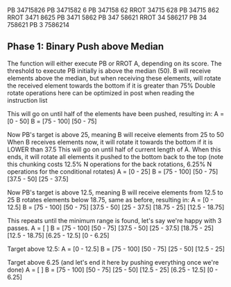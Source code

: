 PB		34715826
PB		3471582	6
PB		347158	62
RROT	34715	628
PB		34715	862
RROT	3471	8625
PB		3471	5862
PB		347		58621
RROT	34		586217
PB		34		758621
PB		3		7586214

## Phase 1: Binary Push above Median
The function will either execute PB or RROT A, depending on its score. The threshold to execute PB initially is above the median (50).
B will receive elements above the median, but when receiving these elements, will rotate the received element towards the bottom if it is greater than 75%
Double rotate operations here can be optimized in post when reading the instruction list

This will go on until half of the elements have been pushed, resulting in:
A = [0 - 50]
B = [75 - 100] [50 - 75]

Now PB's target is above 25, meaning B will receive elements from 25 to 50
When B receives elements now, it will rotate it towards the bottom if it is LOWER than 37.5
This will go on until half of current length of A. When this ends, it will rotate all elements it pushed to the bottom back to the top
(note this chunking costs 12.5% N operations for the back rotations, 6.25% N operations for the conditional rotates)
A = [0 - 25]
B = [75 - 100] [50 - 75] [37.5 - 50] [25 - 37.5]

Now PB's target is above 12.5, meaning B will receive elements from 12.5 to 25
B rotates elements below 18.75, same as before, resulting in:
A = [0 - 12.5]
B = [75 - 100] [50 - 75] [37.5 - 50] [25 - 37.5] [18.75 - 25] [12.5 - 18.75]

This repeats until the minimum range is found, let's say we're happy with 3 passes.
A = [ ]
B = [75 - 100] [50 - 75] [37.5 - 50] [25 - 37.5] [18.75 - 25] [12.5 - 18.75] [6.25 - 12.5] [0 - 6.25]


Target above 12.5:
A = [0 - 12.5]
B = [75 - 100] [50 - 75] [25 - 50] [12.5 - 25]

Target above 6.25 (and let's end it here by pushing everything once we're done)
A = [ ]
B = [75 - 100] [50 - 75] [25 - 50] [12.5 - 25] [6.25 - 12.5] [0 - 6.25]
